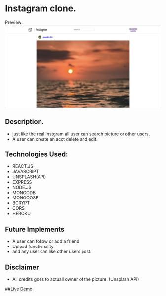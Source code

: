 # Instagram clone.

Preview: ![preview](https://raw.githubusercontent.com/jomarmen10/jomarmen10.github.io/master/img/inta.png)

## Description.
* just like the real Instgram all user can search picture or other users.
* A user can create an acct delete and edit.

## Technologies Used:
* REACT.JS 
* JAVASCRIPT
* UNSPLASH(API)
* EXPRESS
* NODE.JS
* MONGODB
* MONGOOSE
* BCRYPT 
* CORS 
* HEROKU

## Future Implements
* A user can follow or add a friend
* Upload functionality
* and any user can like other users post.

## Disclaimer
* All credits goes to actuall owner of the picture. (Unsplash API)

##[Live Demo](https://instalkerr.herokuapp.com/)
